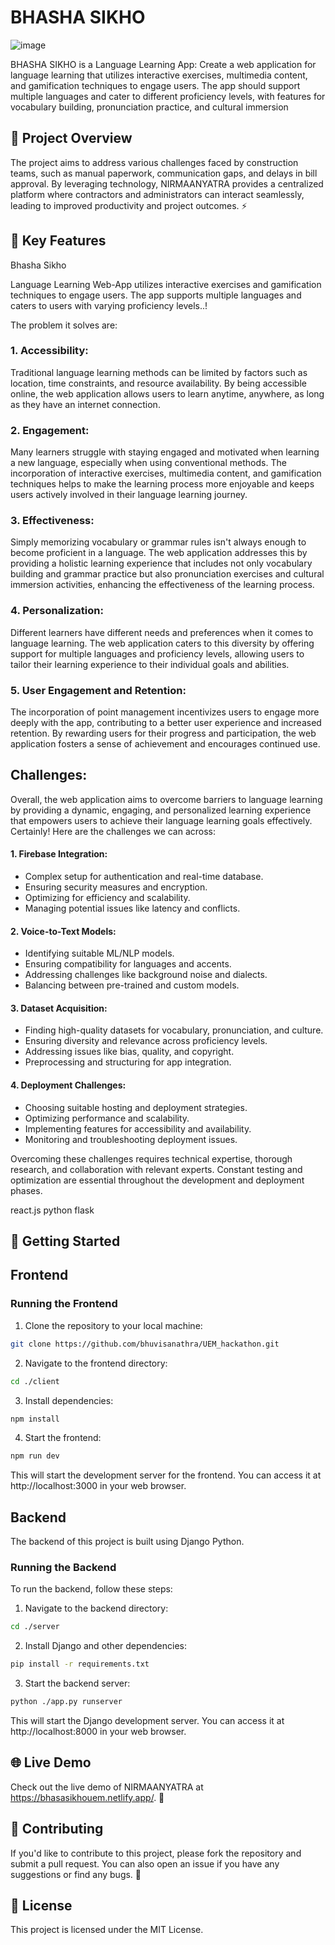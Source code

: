 # BHASHA SIKHO 
![image](https://github.com/bhuvisanathra/UEM_hackathon/assets/68009290/6036513a-ba8a-4ca4-97c8-e567e0a5a3e4)



BHASHA SIKHO is a Language Learning App: Create a web application for language learning that utilizes interactive exercises, multimedia content, and gamification techniques to engage users. The app should support multiple languages and cater to different proficiency levels, with features for vocabulary building, pronunciation practice, and cultural immersion

## 📖 Project Overview

The project aims to address various challenges faced by construction teams, such as manual paperwork, communication gaps, and delays in bill approval. By leveraging technology, NIRMAANYATRA provides a centralized platform where contractors and administrators can interact seamlessly, leading to improved productivity and project outcomes. ⚡

## 🔑 Key Features

Bhasha Sikho

Language Learning Web-App utilizes interactive exercises and gamification techniques to engage users. The app supports multiple languages and caters to users with varying proficiency levels..!

The problem it solves are:
### 1. Accessibility: 
Traditional language learning methods can be limited by factors such as location, time constraints, and resource availability. By being accessible online, the web application allows users to learn anytime, anywhere, as long as they have an internet connection.

### 2. Engagement: 
Many learners struggle with staying engaged and motivated when learning a new language, especially when using conventional methods. The incorporation of interactive exercises, multimedia content, and gamification techniques helps to make the learning process more enjoyable and keeps users actively involved in their language learning journey.

### 3. Effectiveness: 
Simply memorizing vocabulary or grammar rules isn't always enough to become proficient in a language. The web application addresses this by providing a holistic learning experience that includes not only vocabulary building and grammar practice but also pronunciation exercises and cultural immersion activities, enhancing the effectiveness of the learning process.

### 4. Personalization: 
Different learners have different needs and preferences when it comes to language learning. The web application caters to this diversity by offering support for multiple languages and proficiency levels, allowing users to tailor their learning experience to their individual goals and abilities.

### 5. User Engagement and Retention: 
The incorporation of point management incentivizes users to engage more deeply with the app, contributing to a better user experience and increased retention. By rewarding users for their progress and participation, the web application fosters a sense of achievement and encourages continued use.

## Challenges:
Overall, the web application aims to overcome barriers to language learning by providing a dynamic, engaging, and personalized learning experience that empowers users to achieve their language learning goals effectively.
Certainly! Here are the challenges we can across:

#### 1. Firebase Integration:
   - Complex setup for authentication and real-time database.
   - Ensuring security measures and encryption.
   - Optimizing for efficiency and scalability.
   - Managing potential issues like latency and conflicts.

#### 2. Voice-to-Text Models:
   - Identifying suitable ML/NLP models.
   - Ensuring compatibility for languages and accents.
   - Addressing challenges like background noise and dialects.
   - Balancing between pre-trained and custom models.

#### 3. Dataset Acquisition:
   - Finding high-quality datasets for vocabulary, pronunciation, and culture.
   - Ensuring diversity and relevance across proficiency levels.
   - Addressing issues like bias, quality, and copyright.
   - Preprocessing and structuring for app integration.

#### 4. Deployment Challenges:
   - Choosing suitable hosting and deployment strategies.
   - Optimizing performance and scalability.
   - Implementing features for accessibility and availability.
   - Monitoring and troubleshooting deployment issues.

Overcoming these challenges requires technical expertise, thorough research, and collaboration with relevant experts. Constant testing and optimization are essential throughout the development and deployment phases.

react.js python flask
## 🚀 Getting Started

## Frontend

### Running the Frontend

1. Clone the repository to your local machine:

```bash
git clone https://github.com/bhuvisanathra/UEM_hackathon.git
```

2. Navigate to the frontend directory:

```bash
cd ./client
```

3. Install dependencies:

```bash
npm install
```

4. Start the frontend:

```bash
npm run dev
```

This will start the development server for the frontend. You can access it at http://localhost:3000 in your web browser.

## Backend

The backend of this project is built using Django Python.

### Running the Backend

To run the backend, follow these steps:

1. Navigate to the backend directory:

```bash
cd ./server
```

2. Install Django and other dependencies:

```bash
pip install -r requirements.txt
```

3. Start the backend server:

```bash
python ./app.py runserver
```

This will start the Django development server. You can access it at http://localhost:8000 in your web browser.

## 🌐 Live Demo

Check out the live demo of NIRMAANYATRA at https://bhasasikhouem.netlify.app/. 🚀

## 🤝 Contributing

If you'd like to contribute to this project, please fork the repository and submit a pull request. You can also open an issue if you have any suggestions or find any bugs. 🐛

## 📄 License

This project is licensed under the MIT License.

